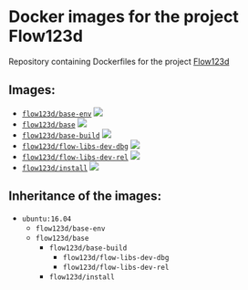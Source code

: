 # Docker images for the project Flow123d
Repository containing Dockerfiles for the project [Flow123d](https://github.com/flow123d/flow123d)

## Images:
  -  [`flow123d/base-env`](https://github.com/janhybs/flow123d-docker-images/tree/master/dockerfiles/base-env) [![](https://images.microbadger.com/badges/image/flow123d/base-env.svg)](https://microbadger.com/images/flow123d/base-env "analysed by microbadger")
  -  [`flow123d/base`](https://github.com/janhybs/flow123d-docker-images/tree/master/dockerfiles/base) [![](https://images.microbadger.com/badges/image/flow123d/base.svg)](https://microbadger.com/images/flow123d/base "analysed by microbadger")
  -  [`flow123d/base-build`](https://github.com/janhybs/flow123d-docker-images/tree/master/dockerfiles/base-build) [![](https://images.microbadger.com/badges/image/flow123d/base-build.svg)](https://microbadger.com/images/flow123d/base-build "analysed by microbadger")
  -  [`flow123d/flow-libs-dev-dbg`](https://github.com/janhybs/flow123d-docker-images/tree/master/dockerfiles/flow-libs-dev-dbg) [![](https://images.microbadger.com/badges/image/flow123d/flow-libs-dev-dbg.svg)](https://microbadger.com/images/flow123d/flow-libs-dev-dbg "analysed by microbadger")
  -  [`flow123d/flow-libs-dev-rel`](https://github.com/janhybs/flow123d-docker-images/tree/master/dockerfiles/flow-libs-dev-rel) [![](https://images.microbadger.com/badges/image/flow123d/flow-libs-dev-rel.svg)](https://microbadger.com/images/flow123d/flow-libs-dev-rel "analysed by microbadger")
  -  [`flow123d/install`](https://github.com/janhybs/flow123d-docker-images/tree/master/dockerfiles/install) [![](https://images.microbadger.com/badges/image/flow123d/install.svg)](https://microbadger.com/images/flow123d/install "analysed by microbadger")

## Inheritance of the images:
  - `ubuntu:16.04`
    - `flow123d/base-env`
    - `flow123d/base`
      - `flow123d/base-build`
        - `flow123d/flow-libs-dev-dbg`
        - `flow123d/flow-libs-dev-rel`
      - `flow123d/install`
